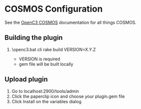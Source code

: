 # COSMOS Configuration

See the [OpenC3 COSMOS](https://openc3.com) documentation for all things COSMOS.

## Building the plugin

1. <Path to COSMOS installation>\openc3.bat cli rake build VERSION=X.Y.Z
   - VERSION is required
   - gem file will be built locally

## Upload plugin

1. Go to localhost:2900/tools/admin
1. Click the paperclip icon and choose your plugin.gem file
1. Click Install on the variables dialog
